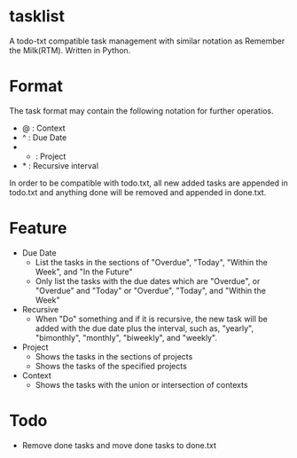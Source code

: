 tasklist
========

A todo-txt compatible task management with similar notation as Remember the Milk(RTM). Written in Python.

Format
======

The task format may contain the following notation for further operatios.
* @ : Context
* ^ : Due Date
* + : Project
* \* : Recursive interval

In order to be compatible with todo.txt, all new added tasks are appended in todo.txt and anything done will be removed and appended in done.txt.

Feature
=======

* Due Date
  * List the tasks in the sections of "Overdue", "Today", "Within the Week", and "In the Future"
  * Only list the tasks with the due dates which are "Overdue", or "Overdue" and "Today" or "Overdue", "Today", and "Within the Week"
* Recursive
  * When "Do" something and if it is recursive, the new task will be added with the due date plus the interval, such as, "yearly", "bimonthly", "monthly", "biweekly", and "weekly".
* Project
  * Shows the tasks in the sections of projects
  * Shows the tasks of the specified projects
* Context
  * Shows the tasks with the union or intersection of contexts

Todo
====
* Remove done tasks and move done tasks to done.txt